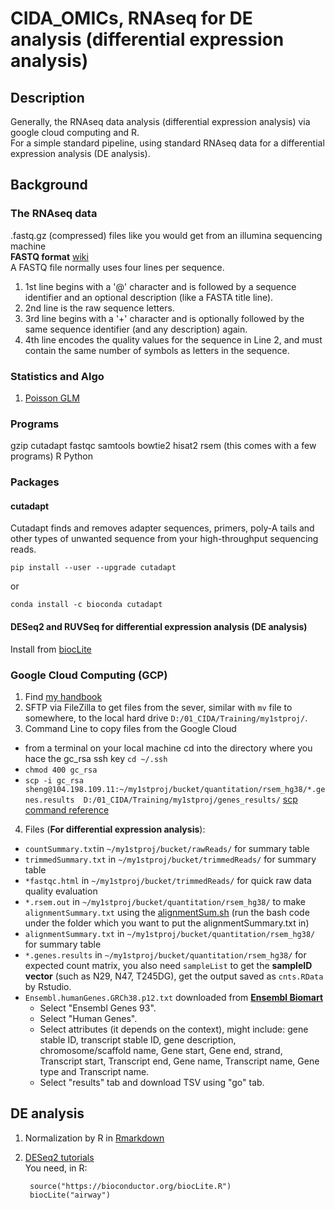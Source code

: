 # CIDA_OMICs, RNAseq for DE analysis (differential expression analysis)
## Description
Generally, the RNAseq data analysis (differential expression analysis) via google cloud computing and R.  
For a simple standard pipeline, using standard RNAseq data for a differential expression analysis (DE analysis). 
## Background
### The RNAseq data
 .fastq.gz (compressed) files like you would get from an illumina sequencing machine  
**FASTQ format** [wiki](https://en.wikipedia.org/wiki/FASTQ_format)  
A FASTQ file normally uses four lines per sequence.
1. 1st line begins with a '@' character and is followed by a sequence identifier and an optional description (like a FASTA title line).
2. 2nd line is the raw sequence letters.
3. 3rd line begins with a '+' character and is optionally followed by the same sequence identifier (and any description) again.
4. 4th line encodes the quality values for the sequence in Line 2, and must contain the same number of symbols as letters in the sequence.
### Statistics and Algo
1. [Poisson GLM](https://github.com/Guannan-Shen/CIDA_OMICs/blob/master/Poisson%20GLM.md)
### Programs
gzip cutadapt fastqc samtools bowtie2 hisat2 rsem (this comes with a few programs) R Python

### Packages 
#### cutadapt
Cutadapt finds and removes adapter sequences, primers, poly-A tails and other types of unwanted sequence from your high-throughput sequencing reads.
  
    pip install --user --upgrade cutadapt
or 
    
    conda install -c bioconda cutadapt
#### DESeq2 and RUVSeq for differential expression analysis (DE analysis)
Install from [biocLite](https://github.com/Guannan-Shen/CIDA_OMICs/blob/master/RNAseq_DEanalysis.Rmd)
### Google Cloud Computing  (GCP)
1. Find [my handbook](https://github.com/Guannan-Shen/Tutorial/tree/R/Google_Cloud)
2. SFTP via FileZilla to get files from the sever, similar with `mv` file to somewhere, to the local hard drive `D:/01_CIDA/Training/my1stproj/`.
3. Command Line to copy files from the Google Cloud
  * from a terminal on your local machine cd into the directory where you hace the gc_rsa ssh key `cd ~/.ssh`
  * `chmod 400 gc_rsa`
  * `scp -i gc_rsa sheng@104.198.109.11:~/my1stproj/bucket/quantitation/rsem_hg38/*.genes.results  D:/01_CIDA/Training/my1stproj/genes_results/` [scp command reference](https://www.garron.me/en/articles/scp.html)
4. Files (**For differential expression analysis**):  
  * `countSummary.txt`in `~/my1stproj/bucket/rawReads/` for summary table
  * `trimmedSummary.txt` in `~/my1stproj/bucket/trimmedReads/` for summary table 
  * `*fastqc.html` in `~/my1stproj/bucket/trimmedReads/` for quick raw data quality evaluation
  * `*.rsem.out` in `~/my1stproj/bucket/quantitation/rsem_hg38/` to make `alignmentSummary.txt` using the [alignmentSum.sh](https://github.com/Guannan-Shen/Tutorial/blob/R/Linux_Bash/alignmentSum.sh) (run the bash code under the folder which you want to put the alignmentSummary.txt in)
  * `alignmentSummary.txt` in `~/my1stproj/bucket/quantitation/rsem_hg38/` for summary table
  * `*.genes.results` in `~/my1stproj/bucket/quantitation/rsem_hg38/` for expected count matrix, you also need `sampleList` to get the **sampleID vector** (such as N29, N47, T245DG), get the output saved as `cnts.RData` by Rstudio. 
  * `Ensembl.humanGenes.GRCh38.p12.txt` downloaded from **[Ensembl Biomart](http://uswest.ensembl.org/biomart/martview/e2d9a3812e652144df2bde5ec222c02b)**
    * Select "Ensembl Genes 93".
    * Select "Human Genes".
    * Select attributes (it depends on the context), might include: gene stable ID, transcript stable ID, gene description, chromosome/scaffold name, Gene start, Gene end, strand, Transcript start, Transcript end, Gene name, Transcript name, Gene type and Transcript name. 
    * Select "results" tab and download TSV using "go" tab.
## DE analysis
1. Normalization by R in [Rmarkdown](https://github.com/Guannan-Shen/CIDA_OMICs/blob/master/testproj_NDGSG.Rmd)
2. [DESeq2 tutorials](https://github.com/Guannan-Shen/CIDA_OMICs/blob/master/DESeq2_tutorial.Rmd)  
You need, in R:
    
        source("https://bioconductor.org/biocLite.R")  
        biocLite("airway")
